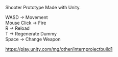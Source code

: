 Shooter Prototype Made with Unity.  
  
WASD -> Movement  
Mouse Click -> Fire  
R -> Reload  
T -> Regenerate Dummy  
Space -> Change Weapon    


  
https://play.unity.com/mg/other/internprojectbuild1 

  

